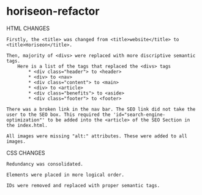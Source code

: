 # horiseon-refactor
HTML CHANGES

    Firstly, the <title> was changed from <title>website</title> to <title>Horiseon</title>. 

    Then, majority of <divs> were replaced with more discriptive semantic tags. 
        Here is a list of the tags that replaced the <divs> tags
            * <div class="header"> to <header>
            * <div> to <nav> 
            * <div class="content"> to <main>
            * <div> to <article>
            * <div class="benefits"> to <aside>
            * <div class="footer"> to <footer>
    
    There was a broken link in the nav bar. The SEO link did not take the user to the SEO box. This required the 'id="search-engine-optimization"' to be added into the <article> of the SEO Section in the index.html. 

    All images were missing "alt:" attributes. These were added to all images. 

CSS CHANGES

    Redundancy was consolidated. 

    Elements were placed in more logical order. 

    IDs were removed and replaced with proper semantic tags. 